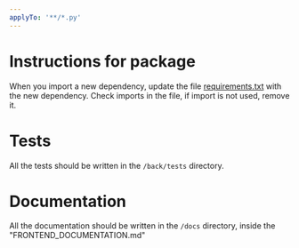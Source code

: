 ```yaml
---
applyTo: '**/*.py'
---
```

# Instructions for package
When you import a new dependency, update the file [requirements.txt](../../back/requirements.txt) with the new dependency.
Check imports in the file, if import is not used, remove it.

# Tests
All the tests should be written in the `/back/tests` directory.

# Documentation
All the documentation should be written in the `/docs` directory, inside the "FRONTEND_DOCUMENTATION.md"